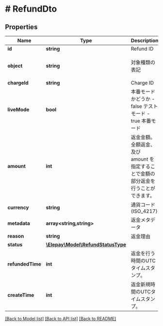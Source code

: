 # # RefundDto

## Properties

Name | Type | Description | Notes
------------ | ------------- | ------------- | -------------
**id** | **string** | Refund ID | [optional]
**object** | **string** | 対象種類の表記 | [optional] [default to 'refund']
**chargeId** | **string** | Charge ID | [optional]
**liveMode** | **bool** | 本番モードかどうか - false テストモード - true 本番モード | [optional]
**amount** | **int** | 返金金額。全額返金、及び amount を指定することで金額の部分返金を行うことができます。 | [optional]
**currency** | **string** | 通貨コード (ISO_4217) | [optional]
**metadata** | **array<string,string>** | 返金メタデータ | [optional]
**reason** | **string** | 返金理由 | [optional]
**status** | [**\Elepay\Model\RefundStatusType**](RefundStatusType.md) |  | [optional]
**refundedTime** | **int** | 返金を行う時間のUTCタイムスタンプ。 | [optional]
**createTime** | **int** | 返金新規時間のUTCタイムスタンプ。 | [optional]

[[Back to Model list]](../../README.md#models) [[Back to API list]](../../README.md#endpoints) [[Back to README]](../../README.md)
